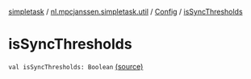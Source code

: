 [simpletask](../../index.md) / [nl.mpcjanssen.simpletask.util](../index.md) / [Config](index.md) / [isSyncThresholds](.)

# isSyncThresholds

`val isSyncThresholds: Boolean` [(source)](https://github.com/mpcjanssen/simpletask-android/blob/master/src/main/java/nl/mpcjanssen/simpletask/util/Config.kt#L34)